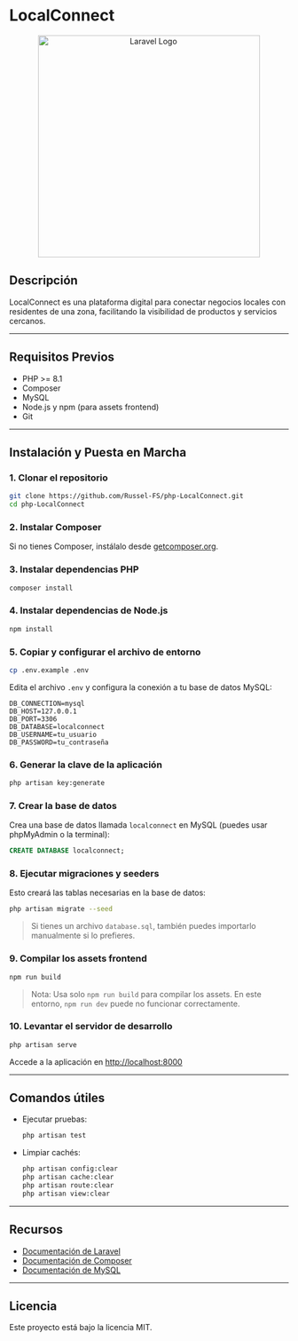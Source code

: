 # LocalConnect

<p align="center"><a href="https://laravel.com" target="_blank"><img src="https://raw.githubusercontent.com/laravel/art/master/logo-lockup/5%20SVG/2%20CMYK/1%20Full%20Color/laravel-logolockup-cmyk-red.svg" width="400" alt="Laravel Logo"></a></p>

## Descripción

LocalConnect es una plataforma digital para conectar negocios locales con residentes de una zona, facilitando la visibilidad de productos y servicios cercanos.

---

## Requisitos Previos

- PHP >= 8.1
- Composer
- MySQL
- Node.js y npm (para assets frontend)
- Git

---

## Instalación y Puesta en Marcha

### 1. Clonar el repositorio

```bash
git clone https://github.com/Russel-FS/php-LocalConnect.git
cd php-LocalConnect
```

### 2. Instalar Composer

Si no tienes Composer, instálalo desde [getcomposer.org](https://getcomposer.org/).

### 3. Instalar dependencias PHP

```bash
composer install
```

### 4. Instalar dependencias de Node.js

```bash
npm install
```

### 5. Copiar y configurar el archivo de entorno

```bash
cp .env.example .env
```

Edita el archivo `.env` y configura la conexión a tu base de datos MySQL:

```
DB_CONNECTION=mysql
DB_HOST=127.0.0.1
DB_PORT=3306
DB_DATABASE=localconnect
DB_USERNAME=tu_usuario
DB_PASSWORD=tu_contraseña
```

### 6. Generar la clave de la aplicación

```bash
php artisan key:generate
```

### 7. Crear la base de datos

Crea una base de datos llamada `localconnect` en MySQL (puedes usar phpMyAdmin o la terminal):

```sql
CREATE DATABASE localconnect;
```

### 8. Ejecutar migraciones y seeders

Esto creará las tablas necesarias en la base de datos:

```bash
php artisan migrate --seed
```

> Si tienes un archivo `database.sql`, también puedes importarlo manualmente si lo prefieres.


### 9. Compilar los assets frontend

```bash
npm run build
```

> Nota: Usa solo `npm run build` para compilar los assets. En este entorno, `npm run dev` puede no funcionar correctamente.

### 10. Levantar el servidor de desarrollo

```bash
php artisan serve
```

Accede a la aplicación en [http://localhost:8000](http://localhost:8000)

---

## Comandos útiles

- Ejecutar pruebas:
  ```bash
  php artisan test
  ```
- Limpiar cachés:
  ```bash
  php artisan config:clear
  php artisan cache:clear
  php artisan route:clear
  php artisan view:clear
  ```

---

## Recursos

- [Documentación de Laravel](https://laravel.com/docs)
- [Documentación de Composer](https://getcomposer.org/doc/)
- [Documentación de MySQL](https://dev.mysql.com/doc/)

---

## Licencia

Este proyecto está bajo la licencia MIT.
